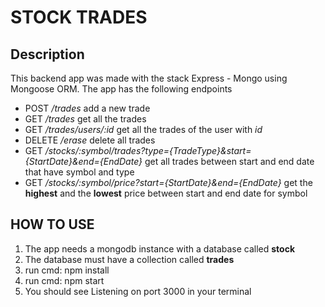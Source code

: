# STOCK TRADES

## Description

This backend app was made with the stack Express - Mongo using Mongoose ORM. The app has the following endpoints

- POST _/trades_ add a new trade 
- GET _/trades_ get all the trades
- GET _/trades/users/:id_ get all the trades of the user with _id_
- DELETE _/erase_ delete all trades
- GET _/stocks/:symbol/trades?type={TradeType}&start={StartDate}&end={EndDate}_ get all trades between start and end date that have symbol and type
- GET _/stocks/:symbol/price?start={StartDate}&end={EndDate}_ get the **highest** and the **lowest** price between start and end date for symbol 

## HOW TO USE

1. The app needs a mongodb instance with a database called **stock**
2. The database must have a collection called **trades**
3. run cmd: npm install
4. run cmd: npm start
5. You should see Listening on port 3000 in your terminal